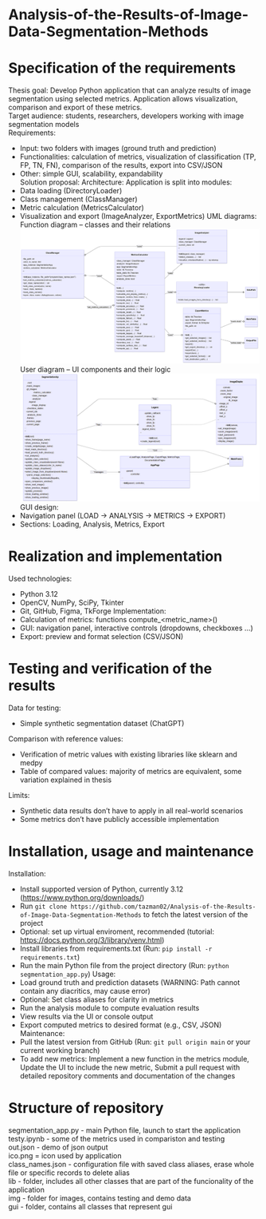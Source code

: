 # Analysis-of-the-Results-of-Image-Data-Segmentation-Methods

# Specification of the requirements 
Thesis goal: Develop Python application that can analyze results of image segmentation using selected metrics. Application allows visualization, comparison and export of these metrics.  
Target audience: students, researchers, developers working with image segmentation models  
Requirements:
-	Input: two folders with images (ground truth and prediction)  
-	Functionalities: calculation of metrics, visualization of classification (TP, FP, TN, FN), comparison of the results, export into CSV/JSON  
-	Other: simple GUI, scalability, expandability  
Solution proposal:
Architecture: Application is split into modules:
-	Data loading (DirectoryLoader)
-	Class management (ClassManager)
-	Metric calculation (MetricsCalculator)
-	Visualization and export (ImageAnalyzer, ExportMetrics)
UML diagrams:
Function diagram – classes and their relations
![UML diagram functions](img/uml_func.png)  
User diagram – UI components and their logic
![UML diagram UI](img/uml_ui.png)  
GUI design:
-	Navigation panel (LOAD -> ANALYSIS -> METRICS -> EXPORT)
-	Sections: Loading, Analysis, Metrics, Export
  
# Realization and implementation
Used technologies:
-	Python 3.12
-	OpenCV, NumPy, SciPy, Tkinter
-	Git, GitHub, Figma, TkForge
 Implementation:
-	Calculation of metrics: functions compute_<metric_name>()
-	GUI: navigation panel, interactive controls (dropdowns, checkboxes …)
-	Export: preview and format selection (CSV/JSON)

# Testing and verification of the results
Data for testing:
-	Simple synthetic segmentation dataset (ChatGPT)

Comparison with reference values:
-	Verification of metric values with existing libraries like sklearn and medpy
-	Table of compared values: majority of metrics are equivalent, some variation explained in thesis

Limits:
-	Synthetic data results don’t have to apply in all real-world scenarios
-	Some metrics don’t have publicly accessible implementation


# Installation, usage and maintenance
Installation:
-	Install supported version of Python, currently 3.12 (https://www.python.org/downloads/)
-	Run `git clone https://github.com/tazman02/Analysis-of-the-Results-of-Image-Data-Segmentation-Methods`  to fetch the latest version of the project
-	Optional: set up virtual enviroment, recommended (tutorial: https://docs.python.org/3/library/venv.html)
-	Install libraries from requirements.txt
(Run: `pip install -r requirements.txt`)
-	Run the main Python file from the project directory
(Run: `python segmentation_app.py`)
Usage:
-	Load ground truth and prediction datasets (WARNING: Path cannot contain any diacritics, may cause error)
-	Optional: Set class aliases for clarity in metrics
-	Run the analysis module to compute evaluation results
-	View results via the UI or console output
-	Export computed metrics to desired format (e.g., CSV, JSON)
Maintenance:
-	Pull the latest version from GitHub
(Run: `git pull origin main` or your current working branch)
-	To add new metrics:  Implement a new function in the metrics module,  Update the UI to include the new metric,  Submit a pull request with detailed repository comments and documentation of the changes


# Structure of repository
segmentation_app.py - main Python file, launch to start the application  
testy.ipynb - some of the metrics used in compariston and testing  
out.json - demo of json output  
ico.png = icon used by application  
class_names.json - configuration file with saved class aliases, erase whole file or specific records to delete alias  
lib - folder, includes all other classes that are part of the funcionality of the application  
img - folder for images, contains testing and demo data  
gui - folder, contains all classes that represent gui  



